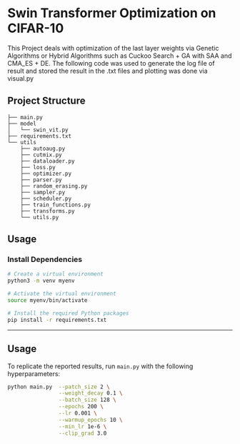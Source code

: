 # Swin Transformer Optimization on CIFAR-10

This Project deals with optimization of the last layer weights via Genetic Algorithms or Hybrid Algorithms such as Cuckoo Search + GA with SAA and CMA_ES + DE.
The following code was used to generate the log file of result and stored the result in the .txt files and plotting was done via visual.py
## Project Structure

```
├── main.py
├── model
│   └── swin_vit.py
├── requirements.txt
└── utils
    ├── autoaug.py
    ├── cutmix.py
    ├── dataloader.py
    ├── loss.py
    ├── optimizer.py
    ├── parser.py
    ├── random_erasing.py
    ├── sampler.py
    ├── scheduler.py
    ├── train_functions.py
    ├── transforms.py
    └── utils.py
```

## Usage

### Install Dependencies
```bash
# Create a virtual environment
python3 -m venv myenv

# Activate the virtual environment
source myenv/bin/activate

# Install the required Python packages
pip install -r requirements.txt
```

<hr>

## Usage
To replicate the reported results, run `main.py` with the following hyperparameters:

```bash
python main.py  --patch_size 2 \
                --weight_decay 0.1 \
                --batch_size 128 \
                --epochs 200 \
                --lr 0.001 \
                --warmup_epochs 10 \
                --min_lr 1e-6 \
                --clip_grad 3.0 
```
